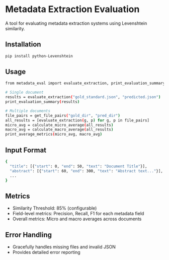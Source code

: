 # Metadata Extraction Evaluation
A tool for evaluating metadata extraction systems using Levenshtein similarity.

## Installation 
```bash
pip install python-Levenshtein
```


## Usage
```bash
from metadata_eval import evaluate_extraction, print_evaluation_summary

# Single document
results = evaluate_extraction("gold_standard.json", "predicted.json")
print_evaluation_summary(results)

# Multiple documents
file_pairs = get_file_pairs("gold_dir", "pred_dir")
all_results = [evaluate_extraction(g, p) for g, p in file_pairs]
micro_avg = calculate_micro_average(all_results)
macro_avg = calculate_macro_average(all_results)
print_average_metrics(micro_avg, macro_avg)
```
## Input Format
```bash
{
  "title": [{"start": 0, "end": 50, "text": "Document Title"}],
  "abstract": [{"start": 60, "end": 300, "text": "Abstract text..."}],
  ...
}
```



## Metrics
- Similarity Threshold: 85% (configurable)
- Field-level metrics: Precision, Recall, F1 for each metadata field
- Overall metrics: Micro and macro averages across documents

## Error Handling
- Gracefully handles missing files and invalid JSON
- Provides detailed error reporting
